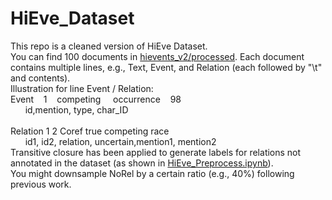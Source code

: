 # HiEve_Dataset
This repo is a cleaned version of HiEve Dataset.<br>
You can find 100 documents in <a href="https://github.com/why2011btv/HiEve_Dataset/tree/master/hievents_v2/processed">hievents_v2/processed</a>. Each document contains multiple lines, e.g., Text, Event, and Relation (each followed by "\t" and contents).<br>
Illustration for line Event / Relation:<br>
Event&nbsp;&nbsp;&nbsp;&nbsp;1&nbsp;&nbsp;&nbsp;&nbsp;competing&nbsp;	&nbsp;&nbsp;&nbsp;occurrence&nbsp;&nbsp;&nbsp;&nbsp;98<br>
&nbsp;&nbsp;&nbsp;&nbsp;&nbsp;&nbsp;id,mention,   type, char_ID<br>  
Relation	1   2	  Coref	    true	    competing	race<br>
&nbsp;&nbsp;&nbsp;&nbsp;&nbsp;&nbsp;id1, id2, relation, uncertain,mention1, mention2<br>
Transitive closure has been applied to generate labels for relations not annotated in the dataset (as shown in <a href="https://github.com/why2011btv/HiEve_Dataset/blob/master/HiEve_Preprocess.ipynb">HiEve_Preprocess.ipynb</a>).<br>
You might downsample NoRel by a certain ratio (e.g., 40%) following previous work.
